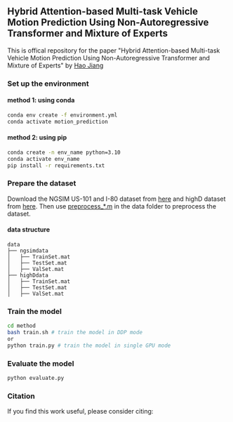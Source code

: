 ## Hybrid Attention-based Multi-task Vehicle Motion Prediction Using Non-Autoregressive Transformer and Mixture of Experts

This is offical repository for the paper "Hybrid Attention-based Multi-task Vehicle Motion Prediction Using Non-Autoregressive Transformer and Mixture of Experts" by [Hao Jiang](https://sunstroperao.github.io/)

### Set up the environment
#### method 1: using conda
```bash
conda env create -f environment.yml
conda activate motion_prediction
```
#### method 2: using pip
```bash
conda create -n env_name python=3.10
conda activate env_name
pip install -r requirements.txt
```
### Prepare the dataset
Download the NGSIM US-101 and I-80 dataset from [here](https://data.transportation.gov/Automobiles/Next-Generation-Simulation-NGSIM-Vehicle-Trajector/8ect-6jqj) and highD dataset from [here](https://levelxdata.com/highd-dataset/). Then use [preprocess_*.m](./data/) in the data folder to preprocess the dataset.
#### data structure
```
data
├── ngsimdata
│   ├── TrainSet.mat
│   ├── TestSet.mat
│   ├── ValSet.mat
├── highDdata
│   ├── TrainSet.mat
│   ├── TestSet.mat
│   ├── ValSet.mat
```

### Train the model
```bash
cd method
bash train.sh # train the model in DDP mode
or
python train.py # train the model in single GPU mode
```
### Evaluate the model
```bash
python evaluate.py 
```

### Citation
If you find this work useful, please consider citing:
```

```

